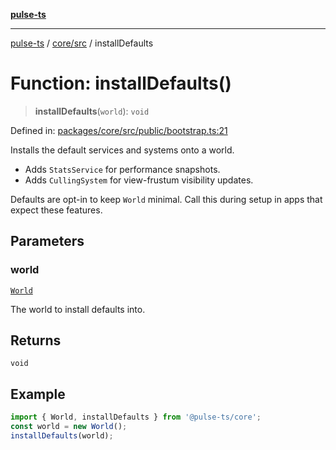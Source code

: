 [**pulse-ts**](../../../README.md)

***

[pulse-ts](../../../README.md) / [core/src](../README.md) / installDefaults

# Function: installDefaults()

> **installDefaults**(`world`): `void`

Defined in: [packages/core/src/public/bootstrap.ts:21](https://github.com/jlehett/pulse-ts/blob/a2a18767041a6b69ca4c5f6131d2de266097750e/packages/core/src/public/bootstrap.ts#L21)

Installs the default services and systems onto a world.

- Adds `StatsService` for performance snapshots.
- Adds `CullingSystem` for view-frustum visibility updates.

Defaults are opt-in to keep `World` minimal. Call this during setup
in apps that expect these features.

## Parameters

### world

[`World`](../classes/World.md)

The world to install defaults into.

## Returns

`void`

## Example

```ts
import { World, installDefaults } from '@pulse-ts/core';
const world = new World();
installDefaults(world);
```
